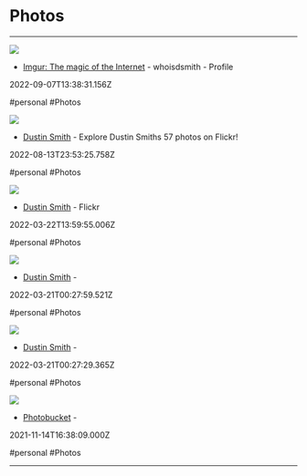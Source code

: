 # Photos

---

![](https://s.imgur.com/images/logo-1200-630.jpg?2)

- [Imgur: The magic of the Internet](https://imgur.com/user/whoisdsmith) - whoisdsmith - Profile

2022-09-07T13:38:31.156Z

#personal #Photos

![](https://live.staticflickr.com/65535/52125207644_c534361189_b.jpg)

- [Dustin Smith](https://www.flickr.com/photos/195781248@N07) - Explore Dustin Smiths 57 photos on Flickr!

2022-08-13T23:53:25.758Z

#personal #Photos

![](https://rdl.ink/render/https%3A%2F%2Fwww.flickr.com%2Fpeople%2F195246813%40N02)

- [Dustin Smith](https://www.flickr.com/people/195246813@N02) - Flickr

2022-03-22T13:59:55.006Z

#personal #Photos

![](https://live.staticflickr.com/8805/18410337325_edb3727270_b.jpg)

- [Dustin Smith](https://www.flickr.com/photos/132098111@N05) - 

2022-03-21T00:27:59.521Z

#personal #Photos

![](https://live.staticflickr.com/289/18596269536_d483420c11_b.jpg)

- [Dustin Smith](https://www.flickr.com/photos/133795233@N02) - 

2022-03-21T00:27:29.365Z

#personal #Photos

![](https://rdl.ink/render/https%3A%2F%2Fapp.photobucket.com%2Fu%2Fdustinthemartyr)

- [Photobucket](https://app.photobucket.com/u/dustinthemartyr) - 

2021-11-14T16:38:09.000Z

#personal #Photos

---

